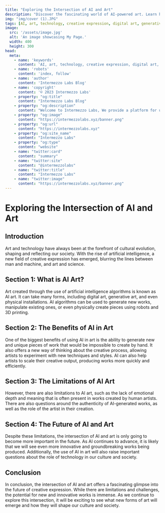 ```yaml
---
title: "Exploring the Intersection of AI and Art"
description: "Discover the fascinating world of AI-powered art. Learn how AI is revolutionizing the way we create, view and experience art. Read now for insights!"
img: "img/cover (1).JPG"
tags: [AI, art, technology, creative expression, digital art, generative art, physical installations, algorithms, new works, manipulate, experiment, emotional depth, authenticity, innovative, groundbreaking works, technology, culture, society]
image:
  src: '/assets/image.jpg'
  alt: 'An image showcasing My Page.'
  width: 400
  height: 300
head:
  meta:
    - name: 'keywords'
      content: 'AI, art, technology, creative expression, digital art, generative art, physical installations, algorithms, new works, manipulate, experiment, emotional depth, authenticity, innovative, groundbreaking works, technology, culture, society'
    - name: 'robots'
      content: 'index, follow'
    - name: 'author'
      content: 'Intermezzo Labs Blog'
    - name: 'copyright'
      content: '© 2023 Intermezzo Labs'
    - property: "og:title"
      content: "Intermezzo Labs Blog"
    - property: "og:description"
      content: "Welcome to Intermezzo Labs, We provide a platform for users to create, manage and trade digital assets. These platforms can be used for a variety of purposes, such as gaming, collectibles, and e-commerce. Intermezzo Labs is for anyone who wants to leverage blockchain technology."
    - property: "og:image"
      content: "https://intermezzolabs.xyz/banner.png"
    - property: "og:url"
      content: "https://intermezzolabs.xyz"
    - property: "og:site_name"
      content: "Intermezzo Labs"
    - property: "og:type"
      content: "website"
    - name: "twitter:card"
      content: "summary"
    - name: "twitter:site"
      content: "@intermezzolabs"
    - name: "twitter:title"
      content: "Intermezzo Labs"
    - name: "twitter:image"
      content: "https://intermezzolabs.xyz/banner.png"
---
```


# Exploring the Intersection of AI and Art

## Introduction
Art and technology have always been at the forefront of cultural evolution, shaping and reflecting our society. With the rise of artificial intelligence, a new field of creative expression has emerged, blurring the lines between man and machine, and art and science.

## Section 1: What is AI Art?
Art created through the use of artificial intelligence algorithms is known as AI art. It can take many forms, including digital art, generative art, and even physical installations. AI algorithms can be used to generate new works, manipulate existing ones, or even physically create pieces using robots and 3D printing.

## Section 2: The Benefits of AI in Art
One of the biggest benefits of using AI in art is the ability to generate new and unique pieces of work that would be impossible to create by hand. It also offers a new way of thinking about the creative process, allowing artists to experiment with new techniques and styles. AI can also help artists to scale their creative output, producing works more quickly and efficiently.

## Section 3: The Limitations of AI Art
However, there are also limitations to AI art, such as the lack of emotional depth and meaning that is often present in works created by human artists. There are also questions around the authenticity of AI-generated works, as well as the role of the artist in their creation.

## Section 4: The Future of AI and Art
Despite these limitations, the intersection of AI and art is only going to become more important in the future. As AI continues to advance, it is likely that we will see even more innovative and groundbreaking works being produced. Additionally, the use of AI in art will also raise important questions about the role of technology in our culture and society.

## Conclusion
In conclusion, the intersection of AI and art offers a fascinating glimpse into the future of creative expression. While there are limitations and challenges, the potential for new and innovative works is immense. As we continue to explore this intersection, it will be exciting to see what new forms of art will emerge and how they will shape our culture and society.
